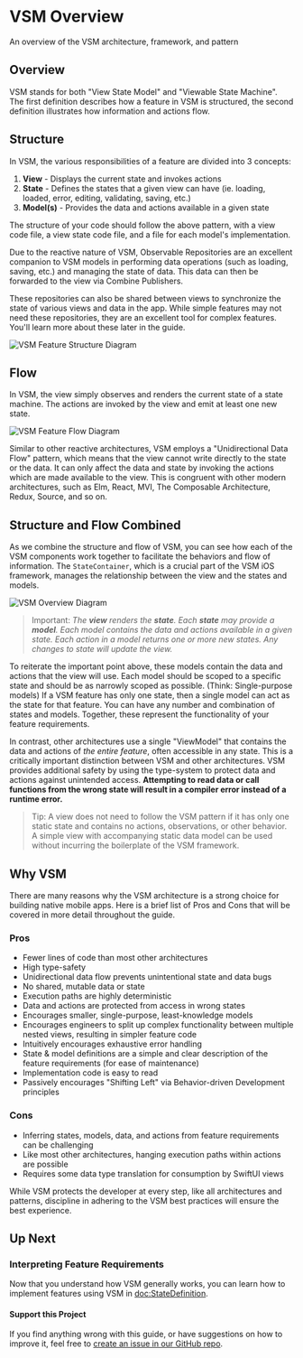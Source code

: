 # VSM Overview

An overview of the VSM architecture, framework, and pattern

## Overview

VSM stands for both "View State Model" and "Viewable State Machine". The first definition describes how a feature in VSM is structured, the second definition illustrates how information and actions flow.

## Structure

In VSM, the various responsibilities of a feature are divided into 3 concepts:

1. **View** - Displays the current state and invokes actions
1. **State** - Defines the states that a given view can have (ie. loading, loaded, error, editing, validating, saving, etc.)
1. **Model(s)** - Provides the data and actions available in a given state

The structure of your code should follow the above pattern, with a view code file, a view state code file, and a file for each model's implementation.

Due to the reactive nature of VSM, Observable Repositories are an excellent companion to VSM models in performing data operations (such as loading, saving, etc.) and managing the state of data. This data can then be forwarded to the view via Combine Publishers.

These repositories can also be shared between views to synchronize the state of various views and data in the app. While simple features may not need these repositories, they are an excellent tool for complex features. You'll learn more about these later in the guide.

![VSM Feature Structure Diagram](vsm-structure.jpg)

## Flow

In VSM, the view simply observes and renders the current state of a state machine. The actions are invoked by the view and emit at least one new state.

![VSM Feature Flow Diagram](vsm-flow.jpg)

Similar to other reactive architectures, VSM employs a "Unidirectional Data Flow" pattern, which means that the view cannot write directly to the state or the data. It can only affect the data and state by invoking the actions which are made available to the view. This is congruent with other modern architectures, such as Elm, React, MVI, The Composable Architecture, Redux, Source, and so on.

## Structure and Flow Combined

As we combine the structure and flow of VSM, you can see how each of the VSM components work together to facilitate the behaviors and flow of information. The ``StateContainer``, which is a crucial part of the VSM iOS framework, manages the relationship between the view and the states and models.

![VSM Overview Diagram](vsm-diagram.png)

> Important: _The **view** renders the **state**. Each **state** may provide a **model**. Each model contains the data and actions available in a given state. Each action in a model returns one or more new states. Any changes to state will update the view._

To reiterate the important point above, these models contain the data and actions that the view will use. Each model should be scoped to a specific state and should be as narrowly scoped as possible. (Think: Single-purpose models) If a VSM feature has only one state, then a single model can act as the state for that feature. You can have any number and combination of states and models. Together, these represent the functionality of your feature requirements.

In contrast, other architectures use a single "ViewModel" that contains the data and actions of _the entire feature_, often accessible in any state. This is a critically important distinction between VSM and other architectures. VSM provides additional safety by using the type-system to protect data and actions against unintended access. **Attempting to read data or call functions from the wrong state will result in a compiler error instead of a runtime error.**

> Tip: A view does not need to follow the VSM pattern if it has only one static state and contains no actions, observations, or other behavior. A simple view with accompanying static data model can be used without incurring the boilerplate of the VSM framework.

## Why VSM

There are many reasons why the VSM architecture is a strong choice for building native mobile apps. Here is a brief list of Pros and Cons that will be covered in more detail throughout the guide.

### Pros

- Fewer lines of code than most other architectures
- High type-safety
- Unidirectional data flow prevents unintentional state and data bugs
- No shared, mutable data or state
- Execution paths are highly deterministic
- Data and actions are protected from access in wrong states
- Encourages smaller, single-purpose, least-knowledge models
- Encourages engineers to split up complex functionality between multiple nested views, resulting in simpler feature code
- Intuitively encourages exhaustive error handling
- State & model definitions are a simple and clear description of the feature requirements (for ease of maintenance)
- Implementation code is easy to read
- Passively encourages "Shifting Left" via Behavior-driven Development principles

### Cons

- Inferring states, models, data, and actions from feature requirements can be challenging
- Like most other architectures, hanging execution paths within actions are possible
- Requires some data type translation for consumption by SwiftUI views

While VSM protects the developer at every step, like all architectures and patterns, discipline in adhering to the VSM best practices will ensure the best experience.

## Up Next

### Interpreting Feature Requirements

Now that you understand how VSM generally works, you can learn how to implement features using VSM in <doc:StateDefinition>.

#### Support this Project

If you find anything wrong with this guide, or have suggestions on how to improve it, feel free to [create an issue in our GitHub repo](https://github.com/wayfair-incubator/vsm-ios/issues/new/choose).
